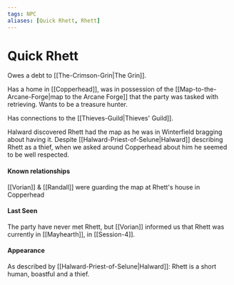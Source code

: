 ```yaml
---
tags: NPC
aliases: [Quick Rhett, Rhett]
---
```

# Quick Rhett
Owes a debt to [[The-Crimson-Grin|The Grin]].

Has a home in [[Copperhead]], was in possession of the [[Map-to-the-Arcane-Forge|map to the Arcane Forge]] that the party was tasked with retrieving. Wants to be a treasure hunter.

Has connections to the [[Thieves-Guild|Thieves' Guild]].

Halward discovered Rhett had the map as he was in Winterfield bragging about having it. Despite [[Halward-Priest-of-Selune|Halward]] describing Rhett as a thief, when we asked around Copperhead about him he seemed to be well respected.

#### Known relationships
[[Vorian]] & [[Randall]] were guarding the map at Rhett's house in Copperhead

#### Last Seen
The party have never met Rhett, but [[Vorian]] informed us that Rhett was currently in [[Mayhearth]], in [[Session-4]].

#### Appearance
As described by [[Halward-Priest-of-Selune|Halward]]:
Rhett is a short human, boastful and a thief.




